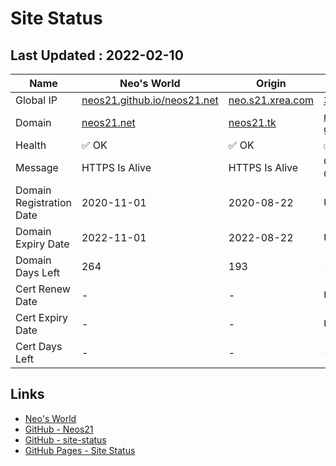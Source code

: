 # Site Status


## Last Updated : 2022-02-10

| Name | Neo's World | Origin | GCE | OCI 1 | OCI 2 |
|------|---|---|---|---|---|
| Global IP                | [neos21.github.io/neos21.net](http://neos21.github.io/neos21.net/) | [neo.s21.xrea.com](http://neo.s21.xrea.com/) | [35.197.103.64](http://35.197.103.64/) | [140.238.56.203](http://140.238.56.203/) | [158.101.130.242](http://158.101.130.242/) |
| Domain                   | [neos21.net](http://neos21.net/) | [neos21.tk](http://neos21.tk/) | [neos21-gce.ga](http://neos21-gce.ga/) | [neos21-oci.cf](http://neos21-oci.cf/) | [neos21-oci.ml](http://neos21-oci.ml/) |
| Health                   | ✅ OK | ✅ OK | ✅ OK | ✅ OK | ✅ OK |
| Message                  | HTTPS Is Alive | HTTPS Is Alive | GCE Is Not Checked | HTTPS Is Alive | HTTPS Is Alive |
| Domain Registration Date | 2020-11-01 | 2020-08-22 | UNKNOWN | 2020-08-22 | 2020-08-22 |
| Domain Expiry Date       | 2022-11-01 | 2022-08-22 | UNKNOWN | 2022-08-22 | 2022-08-22 |
| Domain Days Left         | 264 | 193 | - | 193 | 193 |
| Cert Renew Date          | - | - | UNKNOWN | 2022-02-01 | 2022-02-01 |
| Cert Expiry Date         | - | - | UNKNOWN | 2022-05-01 | 2022-05-01 |
| Cert Days Left           | - | - | - | 80 | 80 |


## Links

- [Neo's World](https://neos21.net/)
- [GitHub - Neos21](https://github.com/Neos21/)
- [GitHub - site-status](https://github.com/Neos21/site-status)
- [GitHub Pages - Site Status](https://neos21.github.io/site-status/)

